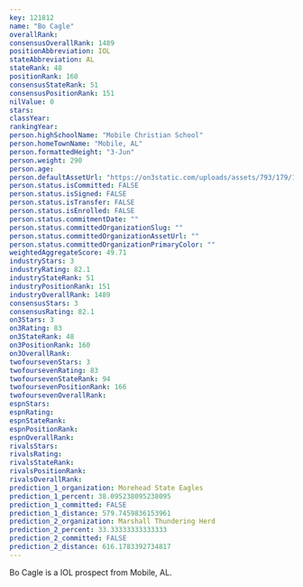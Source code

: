 ```yaml
---
key: 121812
name: "Bo Cagle"
overallRank: 
consensusOverallRank: 1489
positionAbbreviation: IOL
stateAbbreviation: AL
stateRank: 48
positionRank: 160
consensusStateRank: 51
consensusPositionRank: 151
nilValue: 0
stars: 
classYear: 
rankingYear: 
person.highSchoolName: "Mobile Christian School"
person.homeTownName: "Mobile, AL"
person.formattedHeight: "3-Jun"
person.weight: 290
person.age: 
person.defaultAssetUrl: "https://on3static.com/uploads/assets/793/179/179793.jpeg"
person.status.isCommitted: FALSE
person.status.isSigned: FALSE
person.status.isTransfer: FALSE
person.status.isEnrolled: FALSE
person.status.commitmentDate: ""
person.status.committedOrganizationSlug: ""
person.status.committedOrganizationAssetUrl: ""
person.status.committedOrganizationPrimaryColor: ""
weightedAggregateScore: 49.71
industryStars: 3
industryRating: 82.1
industryStateRank: 51
industryPositionRank: 151
industryOverallRank: 1489
consensusStars: 3
consensusRating: 82.1
on3Stars: 3
on3Rating: 83
on3StateRank: 48
on3PositionRank: 160
on3OverallRank: 
twofoursevenStars: 3
twofoursevenRating: 83
twofoursevenStateRank: 94
twofoursevenPositionRank: 166
twofoursevenOverallRank: 
espnStars: 
espnRating: 
espnStateRank: 
espnPositionRank: 
espnOverallRank: 
rivalsStars: 
rivalsRating: 
rivalsStateRank: 
rivalsPositionRank: 
rivalsOverallRank: 
prediction_1_organization: Morehead State Eagles
prediction_1_percent: 38.095238095238095
prediction_1_committed: FALSE
prediction_1_distance: 579.7459836153961
prediction_2_organization: Marshall Thundering Herd
prediction_2_percent: 33.33333333333333
prediction_2_committed: FALSE
prediction_2_distance: 616.1783392734817
---
```

Bo Cagle is a IOL prospect from Mobile, AL.